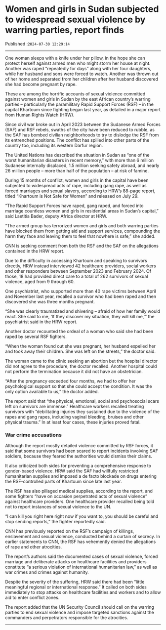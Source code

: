 # Women and girls in Sudan subjected to widespread sexual violence by warring parties, report finds

Published :`2024-07-30 12:29:14`

---

One woman sleeps with a knife under her pillow, in the hope she can protect herself against armed men who might storm her house at night. Another was raped “repeatedly for days” along with her four daughters, while her husband and sons were forced to watch. Another was thrown out of her home and separated from her children after her husband discovered she had become pregnant by rape.

These are among the horrific accounts of sexual violence committed against women and girls in Sudan by the east African country’s warring parties – particularly the paramilitary Rapid Support Forces (RSF) – in the capital Khartoum since fighting began last year, as detailed in a major report from Human Rights Watch (HRW).

Since civil war broke out in April 2023 between the Sudanese Armed Forces (SAF) and RSF rebels, swaths of the city have been reduced to rubble, as the SAF has bombed civilian neighborhoods to try to dislodge the RSF from its entrenched positions. The conflict has spilled into other parts of the country too, including its western Darfur region.

The United Nations has described the situation in Sudan as “one of the worst humanitarian disasters in recent memory,” with more than 6 million Sudanese internally displaced, 1.5 million seeking safety abroad, and nearly 26 million people – more than half of the population – at risk of famine.

During 15 months of conflict, women and girls in the capital have been subjected to widespread acts of rape, including gang rape, as well as forced marriages and sexual slavery, according to HRW’s 88-page report, titled “Khartoum is Not Safe for Women” and released on July 29.

​​“The Rapid Support Forces have raped, gang raped, and forced into marriage countless women and girls in residential areas in Sudan’s capital,” said Laetitia Bader, deputy Africa director at HRW.

“The armed group has terrorized women and girls and both warring parties have blocked them from getting aid and support services, compounding the harm they face and leaving them to feel that nowhere is safe,” she added.

CNN is seeking comment from both the RSF and the SAF on the allegations contained in the HRW report.

Due to the difficulty in accessing Khartoum and speaking to survivors directly, HRW instead interviewed 42 healthcare providers, social workers and other responders between September 2023 and February 2024. Of those, 18 had provided direct care to a total of 262 survivors of sexual violence, aged from 9 through 60.

One psychiatrist, who supported more than 40 rape victims between April and November last year, recalled a survivor who had been raped and then discovered she was three months pregnant.

“She was clearly traumatized and shivering – afraid of how her family would react. She said to me, ‘If they discover my situation, they will kill me,’” the psychiatrist said in the HRW report.

Another doctor recounted the ordeal of a woman who said she had been raped by several RSF fighters.

“When the woman found out she was pregnant, her husband expelled her and took away their children. She was left on the streets,” the doctor said.

The woman came to the clinic seeking an abortion but the hospital director did not agree to the procedure, the doctor recalled. Another hospital could not perform the termination because it did not have an obstetrician.

“After the pregnancy exceeded four months, we had to offer her psychological support so that she could accept the condition. It was the only option available to us,” the doctor added.

The report said that “the physical, emotional, social and psychosocial scars left on survivors are immense.” Healthcare workers recalled treating survivors with “debilitating injuries they sustained due to the violence of the rapes and gang rapes, including vaginal bleeding, bruises and other physical trauma.” In at least four cases, these injuries proved fatal.

### War crime accusations

Although the report mostly detailed violence committed by RSF forces, it said that some survivors had been scared to report incidents involving SAF soldiers, because they feared the authorities would dismiss their claims.

It also criticized both sides for preventing a comprehensive response to gender-based violence. HRW said the SAF had willfully restricted humanitarian supplies and imposed a de facto blockade on drugs entering the RSF-controlled parts of Khartoum since late last year.

The RSF has also pillaged medical supplies, according to the report, and some fighters “have on occasion perpetrated acts of sexual violence” against healthcare providers. One healthcare provider recalled being told not to report instances of sexual violence to the UN.

“I can kill you right here right now if you want to, you should be careful and stop sending reports,” the fighter reportedly said.

CNN has previously reported on the RSF’s campaign of killings, enslavement and sexual violence, conducted behind a curtain of secrecy. In earlier statements to CNN, the RSF has vehemently denied the allegations of rape and other atrocities.

The report’s authors said the documented cases of sexual violence, forced marriage and deliberate attacks on healthcare facilities and providers constitute “a serious violation of international humanitarian law,” as well as war crimes and crimes against humanity.

Despite the severity of the suffering, HRW said there had been “little meaningful regional or international response.” It called on both sides immediately to stop attacks on healthcare facilities and workers and to allow aid to enter conflict zones.

The report added that the UN Security Council should call on the warring parties to end sexual violence and impose targeted sanctions against the commanders and perpetrators responsible for the atrocities.

---

